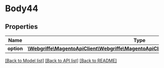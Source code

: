 # Body44

## Properties
Name | Type | Description | Notes
------------ | ------------- | ------------- | -------------
**option** | [**\Webgriffe\MagentoApiClient\Webgriffe\MagentoApiClient\Model\BundleDataOptionInterface**](BundleDataOptionInterface.md) |  | 

[[Back to Model list]](../README.md#documentation-for-models) [[Back to API list]](../README.md#documentation-for-api-endpoints) [[Back to README]](../README.md)


